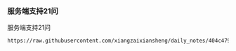 ### 服务端支持21问

服务端支持21问

```pdf
https://raw.githubusercontent.com/xiangzaixiansheng/daily_notes/404c47967a7b53df4291d30080080c816e705149/docs/server_pdf/%E6%9C%8D%E5%8A%A1%E7%AB%AF%E7%9F%A5%E8%AF%8621%E9%97%AE.pdf
```
